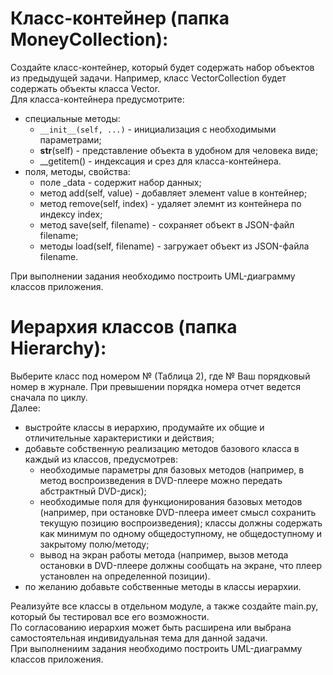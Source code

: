# Класс-контейнер (папка MoneyCollection):
Создайте класс-контейнер, который будет содержать набор объектов из предыдущей задачи. Например, класс VectorCollection будет содержать объекты класса Vector.  
Для класса-контейнера предусмотрите:
* специальные методы:
  - `__init__(self, ...)` - инициализация с необходимыми параметрами;
  - __str__(self) - представление объекта в удобном для человека виде;
  - __getitem() - индексация и срез для класса-контейнера.
* поля, методы, свойства:
  - поле _data - содержит набор данных;
  - метод add(self, value) - добавляет элемент value в контейнер;
  - метод remove(self, index) - удаляет элемнт из контейнера по индексу index;
  - метод save(self, filename) - сохраняет объект в JSON-файл filename;
  - методы load(self, filename) - загружает объект из JSON-файла filename.

При выполнении задания необходимо построить UML-диаграмму классов приложения.
# Иерархия классов (папка Hierarchy):
Выберите класс под номером № (Таблица 2), где № Ваш порядковый номер в журнале. При превышении порядка номера отчет ведется сначала по циклу.  
Далее:
* выстройте классы в иерархию, продумайте их общие и отличительные характеристики и действия;
* добавьте собственную реализацию методов базового класса в каждый из классов, предусмотрев:
    - необходимые параметры для базовых методов (например, в метод воспроизведения в DVD-плеере можно передать абстрактный DVD-диск);
    - необходимые поля для функционирования базовых методов (например, при остановке DVD-плеера имеет смысл сохранить текущую позицию воспроизведения); классы должны содержать как минимум по одному общедоступному, не общедоступному и закрытому полю/методу;
    - вывод на экран работы метода (например, вызов метода остановки в DVD-плеере должны сообщать на экране, что плеер установлен на определенной позиции).  
* по желанию добавьте собственные методы в классы иерархии.

Реализуйте все классы в отдельном модуле, а также создайте main.py, который бы тестировал все его возможности.  
По согласованию иерархия может быть расширена или выбрана самостоятельная индивидуальная тема для данной задачи.  
При выполнениим задания необходимо построить UML-диаграмму классов приложения.
